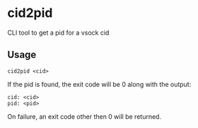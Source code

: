 # cid2pid
CLI tool to get a pid for a vsock cid

## Usage
```
cid2pid <cid>
```

If the pid is found, the exit code will be 0 along with the output:
```
cid: <cid>
pid: <pid>
```

On failure, an exit code other then 0 will be returned.
